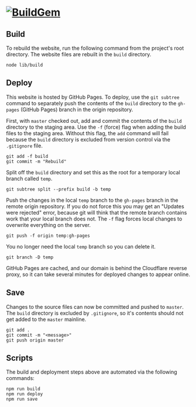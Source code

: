 
# [![BuildGem](https://cdn.rawgit.com/buildgem/logo/2.1.0/dist/png/buildgem-logo-240x60.png)](https://github.com/buildgem)


## Build

To rebuild the website, run the following command from the project's root directory. The website files are rebuilt in the ``build`` directory.

```
node lib/build
```


## Deploy

This website is hosted by GitHub Pages. To deploy, use the ``git subtree`` command to separately push the contents of the ``build`` directory to the ``gh-pages`` (GitHub Pages) branch in the origin repository. 

First, with ``master`` checked out, add and commit the contents of the ``build`` directory to the staging area. Use the ``-f`` (force) flag when adding the build files to the staging area. Without this flag, the ``add`` command will fail because the ``build`` directory is excluded from version control via the ``.gitignore`` file.

```
git add -f build
git commit -m "Rebuild"
```

Split off the ``build`` directory and set this as the root for a temporary local branch called ``temp``.

```
git subtree split --prefix build -b temp
```

Push the changes in the local ``temp`` branch to the ``gh-pages`` branch in the remote origin repository. If you do not force this you may get an "Updates were rejected" error, because git will think that the remote branch contains work that your local branch does not. The ``-f`` flag forces local changes to overwrite everything on the server.

```
git push -f origin temp:gh-pages
```

You no longer need the local ``temp`` branch so you can delete it.

```
git branch -D temp
```

GitHub Pages are cached, and our domain is behind the Cloudflare reverse proxy, so it can take several minutes for deployed changes to appear online.


## Save

Changes to the source files can now be committed and pushed to ``master``. The ``build`` directory is excluded by ``.gitignore``, so it's contents should not get added to the ``master`` mainline.

```
git add .
git commit -m "<message>"
git push origin master
```


## Scripts

The build and deployment steps above are automated via the following commands:

```
npm run build
npm run deploy
npm run save
```
